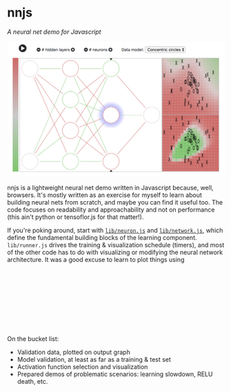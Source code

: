 # nnjs
<em>A neural net demo for Javascript</em>

![Main page screenshot](assets/images/screenshots/nnjs_screenshot_2018-04-23.png)

nnjs is a lightweight neural net demo written in Javascript because, well, browsers. It's mostly written as an exercise for myself to learn about building neural nets from scratch, and maybe you can find it useful too. The code focuses on readability and approachability and not on performance (this ain't python or tensoflor.js for that matter!).

If you're poking around, start with [`lib/neuron.js`](https://github.com/ozydingo/nnjs/blob/master/lib/neuron.js) and [`lib/network.js`](https://github.com/ozydingo/nnjs/blob/master/lib/network.js), which define the fundamental building blocks of the learning component. `lib/runner.js` drives the training & visualization schedule (timers), and most of the other code has to do with visualizing or modifying the neural network architecture. It was a good excuse to learn to plot things using <svg> and <canvas> elements instead of importing some charting lib such as flot or vis.

On the bucket list:
 - Validation data, plotted on output graph
 - Model validation, at least as far as a training & test set
 - Activation function selection and visualization
 - Prepared demos of problematic scenarios: learning slowdown, RELU death, etc.
